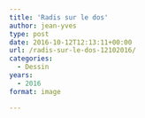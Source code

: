 ```yaml
---
title: 'Radis sur le dos'
author: jean-yves
type: post
date: 2016-10-12T12:13:11+00:00
url: /radis-sur-le-dos-12102016/
categories:
  - Dessin
years:
  - 2016
format: image

---
```

